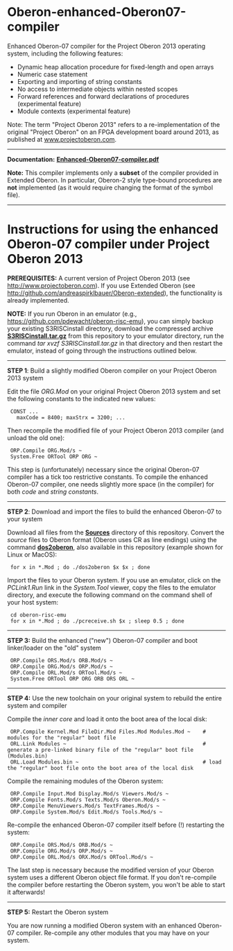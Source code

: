 # Oberon-enhanced-Oberon07-compiler
Enhanced Oberon-07 compiler for the Project Oberon 2013 operating system, including the following features:

* Dynamic heap allocation procedure for fixed-length and open arrays
* Numeric case statement
* Exporting and importing of string constants
* No access to intermediate objects within nested scopes
* Forward references and forward declarations of procedures (experimental feature)
* Module contexts (experimental feature)

Note: The term "Project Oberon 2013" refers to a re-implementation of the original "Project Oberon" on an FPGA development board around 2013, as published at www.projectoberon.com.

------------------------------------------------------
**Documentation:** [**Enhanced-Oberon07-compiler.pdf**](Documentation/Enhanced-Oberon07-compiler.pdf)

**Note:** This compiler implements only a **subset** of the compiler provided in Extended Oberon. In particular, Oberon-2 style type-bound procedures are **not** implemented (as it would require changing the format of the symbol file).

------------------------------------------------------
# Instructions for using the enhanced Oberon-07 compiler under Project Oberon 2013

**PREREQUISITES:** A current version of Project Oberon 2013 (see http://www.projectoberon.com). If you use Extended Oberon (see http://github.com/andreaspirklbauer/Oberon-extended), the functionality is already implemented.

**NOTE:** If you run Oberon in an emulator (e.g., https://github.com/pdewacht/oberon-risc-emu), you can simply backup your existing S3RISCinstall directory, download the compressed archive [**S3RISCinstall.tar.gz**](Documentation/S3RISCinstall.tar.gz) from this repository to your emulator directory, run the command *tar xvzf S3RISCinstall.tar.gz* in that directory and then restart the emulator, instead of going through the instructions outlined below.

------------------------------------------------------

**STEP 1**: Build a slightly modified Oberon compiler on your Project Oberon 2013 system

Edit the file *ORG.Mod* on your original Project Oberon 2013 system and set the following constants to the indicated new values:

     CONST ...
       maxCode = 8400; maxStrx = 3200; ...

Then recompile the modified file of your Project Oberon 2013 compiler (and unload the old one):

     ORP.Compile ORG.Mod/s ~
     System.Free ORTool ORP ORG ~

This step is (unfortunately) necessary since the original Oberon-07 compiler has a tick too restrictive constants. To compile the enhanced Oberon-07 compiler, one needs slightly more space (in the compiler) for both *code* and *string constants*.

------------------------------------------------------

**STEP 2**: Download and import the files to build the enhanced Oberon-07 to your system

Download all files from the [**Sources**](Sources/) directory of this repository. Convert the *source* files to Oberon format (Oberon uses CR as line endings) using the command [**dos2oberon**](dos2oberon), also available in this repository (example shown for Linux or MacOS):

     for x in *.Mod ; do ./dos2oberon $x $x ; done

Import the files to your Oberon system. If you use an emulator, click on the *PCLink1.Run* link in the *System.Tool* viewer, copy the files to the emulator directory, and execute the following command on the command shell of your host system:

     cd oberon-risc-emu
     for x in *.Mod ; do ./pcreceive.sh $x ; sleep 0.5 ; done

------------------------------------------------------

**STEP 3:** Build the enhanced ("new") Oberon-07 compiler and boot linker/loader on the "old" system

     ORP.Compile ORS.Mod/s ORB.Mod/s ~
     ORP.Compile ORG.Mod/s ORP.Mod/s ~
     ORP.Compile ORL.Mod/s ORTool.Mod/s ~
     System.Free ORTool ORP ORG ORB ORS ORL ~

------------------------------------------------------

**STEP 4:** Use the new toolchain on your original system to rebuild the entire system and compiler

Compile the *inner core* and load it onto the boot area of the local disk:

     ORP.Compile Kernel.Mod FileDir.Mod Files.Mod Modules.Mod ~    # modules for the "regular" boot file
     ORL.Link Modules ~                                            # generate a pre-linked binary file of the "regular" boot file (Modules.bin)
     ORL.Load Modules.bin ~                                        # load the "regular" boot file onto the boot area of the local disk

Compile the remaining modules of the Oberon system:

     ORP.Compile Input.Mod Display.Mod/s Viewers.Mod/s ~
     ORP.Compile Fonts.Mod/s Texts.Mod/s Oberon.Mod/s ~
     ORP.Compile MenuViewers.Mod/s TextFrames.Mod/s ~
     ORP.Compile System.Mod/s Edit.Mod/s Tools.Mod/s ~

Re-compile the enhanced Oberon-07 compiler itself before (!) restarting the system:

     ORP.Compile ORS.Mod/s ORB.Mod/s ~
     ORP.Compile ORG.Mod/s ORP.Mod/s ~
     ORP.Compile ORL.Mod/s ORX.Mod/s ORTool.Mod/s ~

The last step is necessary because the modified version of your Oberon system uses a different Oberon object file format. If you don't re-compile the compiler before restarting the Oberon system, you won't be able to start it afterwards!

------------------------------------------------------

**STEP 5:** Restart the Oberon system

You are now running a modified Oberon system with an enhanced Oberon-07 compiler. Re-compile any other modules that you may have on your system.


